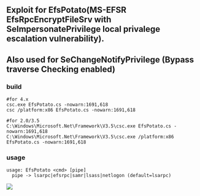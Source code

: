 ## Exploit for EfsPotato(MS-EFSR EfsRpcEncryptFileSrv with SeImpersonatePrivilege local privalege escalation vulnerability).
## Also used for SeChangeNotifyPrivilege (Bypass traverse Checking enabled)

### build

	#for 4.x
	csc.exe EfsPotato.cs -nowarn:1691,618
	csc /platform:x86 EfsPotato.cs -nowarn:1691,618
	
	#for 2.0/3.5
	C:\Windows\Microsoft.Net\Framework\V3.5\csc.exe EfsPotato.cs -nowarn:1691,618
	C:\Windows\Microsoft.Net\Framework\V3.5\csc.exe /platform:x86 EfsPotato.cs -nowarn:1691,618

### usage

	usage: EfsPotato <cmd> [pipe]
  	  pipe -> lsarpc|efsrpc|samr|lsass|netlogon (default=lsarpc)

![](https://raw.githubusercontent.com/zcgonvh/EfsPotato/master/test.png)
 
